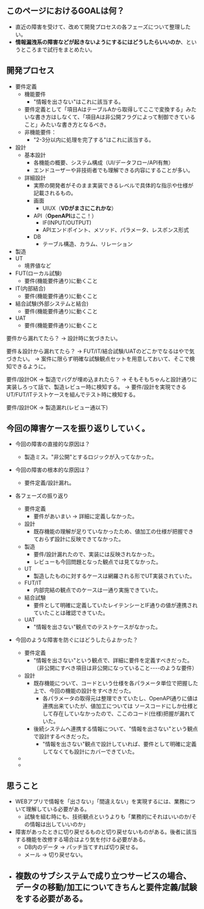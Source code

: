 ## このページにおけるGOALは何？
- 直近の障害を受けて、改めて開発プロセスの各フェーズについて整理したい。
- **情報漏洩系の障害などが起きないようにするにはどうしたらいいのか**、というところまで試行をまとめたい。

## 開発プロセス
- 要件定義
  - 機能要件
    - "情報を出さない"はこれに該当する。
  - 要件定義として「項目AはテーブルAから取得してここで変換する」みたいな書き方はしなくて、「項目Aは非公開フラグによって制御できていること」みたいな書き方となるべき。
  - 非機能要件：
    - "2-3分以内に処理を完了する"はこれに該当する。
- 設計
  - 基本設計
    - 各機能の概要、システム構成（UI/データフロー/API有無）
    - エンドユーザーや非技術者でも理解できる内容にすることが多い。
  - 詳細設計
    - 実際の開発者がそのまま実装できるレベルで具体的な指示や仕様が記載されるもの。 
    - 画面
      - UIUX（**VDがまさにこれかな**）
    - API（**OpenAPI**はここ！）
      - IF(INPUT/OUTPUT)
      - APIエンドポイント、メソッド、パラメータ、レスポンス形式
    - DB
      - テーブル構造、カラム、リレーション
- 製造
- UT
  - 境界値など
- FUT(ローカル試験)
  - 要件(機能要件通り)に動くこと
- IT(内部結合)
  - 要件(機能要件通り)に動くこと
- 結合試験(外部システムと結合)
  - 要件(機能要件通り)に動くこと
- UAT
  - 要件(機能要件通り)に動くこと

要件から漏れてたら？
→ 設計時に気づきたい。

要件＆設計から漏れてたら？
→ FUT/IT/結合試験/UATのどこかでなるはやで気づきたい。
→ 案件に限らず明確な試験観点セットを用意しておいて、そこで検知できるように。

要件/設計OK → 製造でバグが埋め込まれたら？
→ そもそもちゃんと設計通りに実装しろって話で、製造レビュー時に検知する。
→ 要件/設計を実現できるUT/FUT/ITテストケースを組んでテスト時に検知する。

要件/設計OK → 製造漏れ(レビュー通以下)


## 今回の障害ケースを振り返りしていく。
- 今回の障害の直接的な原因は？
  - 製造ミス。"非公開"とするロジックが入ってなかった。
- 今回の障害の根本的な原因は？
  - 要件定義/設計漏れ。
- 各フェーズの振り返り
  - 要件定義
    - 要件があいまい -> 詳細に定義しなかった。
  - 設計
    - 既存機能の理解が足りていなかったため、値加工の仕様が把握できておらず設計に反映できてなかった。
  - 製造
    - 要件/設計漏れたので、実装には反映されなかった。
    - レビューも今回問題となった観点では見てなかった。
  - UT
    - 製造したものに対するケースは網羅される形でUT実装されていた。
  - FUT/IT
    - 内部完結の観点でのケースは一通り実施できていた。
  - 結合試験
    - 要件として明確に定義していたレイテンシーとIF通りの値が連携されていたことは確認できていた。
  - UAT
    - "情報を出さない"観点でのテストケースがなかった。

- 今回のような障害を防ぐにはどうしたらよかった？
  - 要件定義
    - "情報を出さない"という観点で、詳細に要件を定義すべきだった。
      （非公開にすべき項目は非公開になっていること----のような要件）
  - 設計
    - 既存機能について、コードという仕様を各パラメータ単位で把握した上で、今回の機能の設計をすべきだった。
      - 各パラメータの取得元は整理できていたし、OpenAPI通りに値は連携出来ていたが、値加工については
        ソースコードにしか仕様として存在していなかったので、ここのコード(仕様)把握が漏れていた。
    - 後続システムへ連携する情報について、"情報を出さない"という観点で設計するべきだった。
      - "情報を出さない"観点で設計していれば、要件として明確に定義してなくても設計にカバーできていた。
  - 
  - 

## 思うこと
- WEBアプリで情報を「出さない」「間違えない」を実現するには、業務について理解している必要がある。
  - 試験を組む時にも、技術観点というよりも「業務的にそれはいいのか/その情報は出していいのか」
- 障害があったときに切り戻せるものと切り戻せないものがある。後者に該当する機能を改修する場合はより気を付ける必要がある。
  - DB内のデータ → パッチ当てすれば切り戻せる。
  - メール → 切り戻せない。
- 複数のサブシステムで成り立つサービスの場合、データの移動/加工についてきちんと要件定義/試験をする必要がある。
  - 
